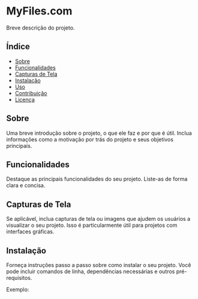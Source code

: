 # MyFiles.com

Breve descrição do projeto.

## Índice

- [Sobre](#sobre)
- [Funcionalidades](#funcionalidades)
- [Capturas de Tela](#capturas-de-tela)
- [Instalação](#instalação)
- [Uso](#uso)
- [Contribuição](#contribuição)
- [Licença](#licença)

## Sobre

Uma breve introdução sobre o projeto, o que ele faz e por que é útil. Inclua informações como a motivação por trás do projeto e seus objetivos principais.

## Funcionalidades

Destaque as principais funcionalidades do seu projeto. Liste-as de forma clara e concisa.

## Capturas de Tela

Se aplicável, inclua capturas de tela ou imagens que ajudem os usuários a visualizar o seu projeto. Isso é particularmente útil para projetos com interfaces gráficas.

## Instalação

Forneça instruções passo a passo sobre como instalar o seu projeto. Você pode incluir comandos de linha, dependências necessárias e outros pré-requisitos.

Exemplo:
